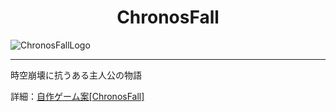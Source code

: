 <h1 align="center">ChronosFall</h1>

![ChronosFallLogo](https://github.com/user-attachments/assets/566f577e-f10c-41f2-a5c2-034d7c617312)

---

時空崩壊に抗うある主人公の物語

詳細：[自作ゲーム案[ChronosFall]](https://www.notion.so/medakoro/ChronosFall-14f967ff2e1f80458e1bc487940a539a#14f967ff2e1f80a69aaed90d26cf5450)

